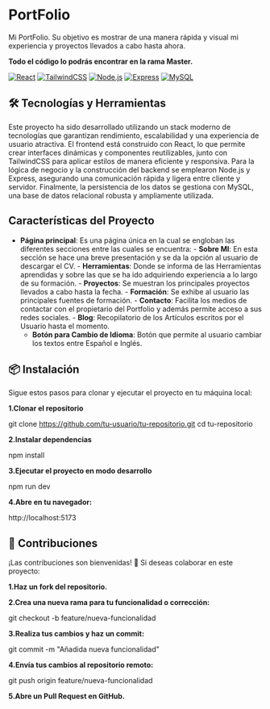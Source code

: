# PortFolio
Mi PortFolio. Su objetivo es mostrar de una manera rápida y visual mi experiencia y proyectos llevados a cabo hasta ahora.

**Todo el código lo podrás encontrar en la rama Master.**

[![React](https://img.shields.io/badge/React-61DAFB?style=for-the-badge&logo=react&logoColor=101010&labelColor=101010)]()
[![TailwindCSS](https://img.shields.io/badge/Tailwind_CSS-06B6D4?style=for-the-badge&logo=tailwind-css&logoColor=101010&labelColor=101010)]()
[![Node.js](https://img.shields.io/badge/Node.js-339933?style=for-the-badge&logo=node.js&logoColor=white&labelColor=101010)]()
[![Express](https://img.shields.io/badge/Express-000000?style=for-the-badge&logo=express&logoColor=white&labelColor=101010)]()
[![MySQL](https://img.shields.io/badge/MySQL-4479A1?style=for-the-badge&logo=mysql&logoColor=white&labelColor=101010)]()


## 🛠 Tecnologías y Herramientas

Este proyecto ha sido desarrollado utilizando un stack moderno de tecnologías que garantizan rendimiento, escalabilidad y una experiencia de usuario atractiva. El frontend está construido con React, lo que permite crear interfaces dinámicas y componentes reutilizables, junto con TailwindCSS para aplicar estilos de manera eficiente y responsiva.
Para la lógica de negocio y la construcción del backend se emplearon Node.js y Express, asegurando una comunicación rápida y ligera entre cliente y servidor. Finalmente, la persistencia de los datos se gestiona con MySQL, una base de datos relacional robusta y ampliamente utilizada.

## Características del Proyecto

- **Página principal**: Es una página única en la cual se engloban las diferentes secciones entre las cuales se encuentra:
      - **Sobre MI**: En esta sección se hace una breve presentación y se da la opción al usuario de descargar el CV.
      - **Herramientas**: Donde se informa de las Herramientas aprendidas y sobre las que se ha ido adquiriendo experiencia a lo largo de su formación.
      - **Proyectos**: Se muestran los principales proyectos llevados a cabo hasta la fecha.
      - **Formación**: Se exhibe al usuario las principales fuentes de formación.
      - **Contacto**: Facilita los medios de contactar con el propietario del Portfolio y además permite acceso a sus redes sociales.
      - **Blog**: Recopilatorio de los Artículos escritos por el Usuario hasta el momento.
  - **Botón para Cambio de Idioma**: Botón que permite al usuario cambiar los textos entre Español e Inglés. 

## 📦 Instalación

Sigue estos pasos para clonar y ejecutar el proyecto en tu máquina local:

**1.Clonar el repositorio**

git clone https://github.com/tu-usuario/tu-repositorio.git
cd tu-repositorio


**2.Instalar dependencias**

npm install


**3.Ejecutar el proyecto en modo desarrollo**

npm run dev


**4.Abre en tu navegador:**

http://localhost:5173

## 🤝 Contribuciones
¡Las contribuciones son bienvenidas! 🎉
Si deseas colaborar en este proyecto:

**1.Haz un fork del repositorio.**

**2.Crea una nueva rama para tu funcionalidad o corrección:**

git checkout -b feature/nueva-funcionalidad


**3.Realiza tus cambios y haz un commit:**

git commit -m "Añadida nueva funcionalidad"


**4.Envía tus cambios al repositorio remoto:**

git push origin feature/nueva-funcionalidad


**5.Abre un Pull Request en GitHub.**
